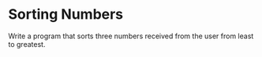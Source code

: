 # Sorting Numbers

Write a program that sorts three numbers received from the user from least to greatest.